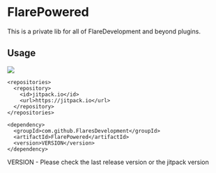 # FlarePowered
This is a private lib for all of FlareDevelopment and beyond plugins.

## Usage

[![](https://jitpack.io/v/FlaresDevelopment/FlarePowered.svg)](https://jitpack.io/#FlaresDevelopment/FlarePowered)

```
<repositories>
  <repository>
    <id>jitpack.io</id>
    <url>https://jitpack.io</url>
  </repository>
</repositories>
```
```
<dependency>
  <groupId>com.github.FlaresDevelopment</groupId>
  <artifactId>FlarePowered</artifactId>
  <version>VERSION</version>
</dependency>
```
VERSION - Please check the last release version or the jitpack version
